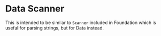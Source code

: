 # Data Scanner

This is intended to be similar to `Scanner` included in Foundation which is useful for parsing strings, but for Data instead.
